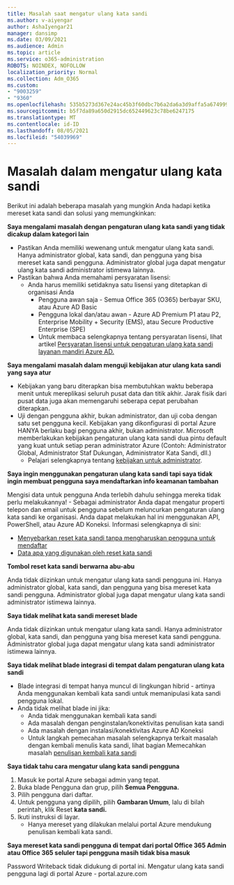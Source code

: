 ```yaml
---
title: Masalah saat mengatur ulang kata sandi
ms.author: v-aiyengar
author: AshaIyengar21
manager: dansimp
ms.date: 03/09/2021
ms.audience: Admin
ms.topic: article
ms.service: o365-administration
ROBOTS: NOINDEX, NOFOLLOW
localization_priority: Normal
ms.collection: Adm_O365
ms.custom:
- "9003259"
- "9360"
ms.openlocfilehash: 535b5273d367e24ac45b3f60dbc7b6a2da6a3d9affa5a67499989d19a1904768
ms.sourcegitcommit: b5f7da89a650d2915dc652449623c78be6247175
ms.translationtype: MT
ms.contentlocale: id-ID
ms.lasthandoff: 08/05/2021
ms.locfileid: "54039969"
---
```

# <a name="problems-resetting-password"></a>Masalah dalam mengatur ulang kata sandi

Berikut ini adalah beberapa masalah yang mungkin Anda hadapi ketika mereset kata sandi dan solusi yang memungkinkan:

**Saya mengalami masalah dengan pengaturan ulang kata sandi yang tidak dicakup dalam kategori lain**

- Pastikan Anda memiliki wewenang untuk mengatur ulang kata sandi. Hanya administrator global, kata sandi, dan pengguna yang bisa mereset kata sandi pengguna. Administrator global juga dapat mengatur ulang kata sandi administrator istimewa lainnya.
- Pastikan bahwa Anda memahami persyaratan lisensi:
    - Anda harus memiliki setidaknya satu lisensi yang ditetapkan di organisasi Anda
        - Pengguna awan saja - Semua Office 365 (O365) berbayar SKU, atau Azure AD Basic
        - Pengguna lokal dan/atau awan - Azure AD Premium P1 atau P2, Enterprise Mobility + Security (EMS), atau Secure Productive Enterprise (SPE)
        - Untuk membaca selengkapnya tentang persyaratan lisensi, lihat artikel [Persyaratan lisensi untuk pengaturan ulang kata sandi layanan mandiri Azure AD.](https://docs.microsoft.com/azure/active-directory/active-directory-passwords-licensing?WT.mc_id=Portal-Microsoft_Azure_Support)

**Saya mengalami masalah dalam menguji kebijakan atur ulang kata sandi yang saya atur**

- Kebijakan yang baru diterapkan bisa membutuhkan waktu beberapa menit untuk mereplikasi seluruh pusat data dan titik akhir. Jarak fisik dari pusat data juga akan memengaruhi seberapa cepat perubahan diterapkan.
- Uji dengan pengguna akhir, bukan administrator, dan uji coba dengan satu set pengguna kecil. Kebijakan yang dikonfigurasi di portal Azure HANYA berlaku bagi pengguna akhir, bukan administrator. Microsoft memberlakukan kebijakan pengaturan ulang kata sandi dua pintu default yang kuat untuk setiap peran administrator Azure (Contoh: Administrator Global, Administrator Staf Dukungan, Administrator Kata Sandi, dll.)
    - Pelajari selengkapnya tentang [kebijakan untuk administrator](https://docs.microsoft.com/azure/active-directory/active-directory-passwords-policy?WT.mc_id=Portal-Microsoft_Azure_Support#administrator-password-policy-differences).

**Saya ingin menggunakan pengaturan ulang kata sandi tapi saya tidak ingin membuat pengguna saya mendaftarkan info keamanan tambahan**

Mengisi data untuk pengguna Anda terlebih dahulu sehingga mereka tidak perlu melakukannya! - Sebagai administrator Anda dapat mengatur properti telepon dan email untuk pengguna sebelum meluncurkan pengaturan ulang kata sandi ke organisasi. Anda dapat melakukan hal ini menggunakan API, PowerShell, atau Azure AD Koneksi. Informasi selengkapnya di sini:
- [Menyebarkan reset kata sandi tanpa mengharuskan pengguna untuk mendaftar](https://docs.microsoft.com/azure/active-directory/active-directory-passwords-policy?WT.mc_id=Portal-Microsoft_Azure_Support#administrator-password-policy-differences)
- [Data apa yang digunakan oleh reset kata sandi](https://docs.microsoft.com/azure/active-directory/active-directory-passwords-data?WT.mc_id=Portal-Microsoft_Azure_Support)

**Tombol reset kata sandi berwarna abu-abu**

Anda tidak diizinkan untuk mengatur ulang kata sandi pengguna ini. Hanya administrator global, kata sandi, dan pengguna yang bisa mereset kata sandi pengguna. Administrator global juga dapat mengatur ulang kata sandi administrator istimewa lainnya.

**Saya tidak melihat kata sandi mereset blade**

Anda tidak diizinkan untuk mengatur ulang kata sandi. Hanya administrator global, kata sandi, dan pengguna yang bisa mereset kata sandi pengguna. Administrator global juga dapat mengatur ulang kata sandi administrator istimewa lainnya.

**Saya tidak melihat blade integrasi di tempat dalam pengaturan ulang kata sandi**

- Blade integrasi di tempat hanya muncul di lingkungan hibrid - artinya Anda menggunakan kembali kata sandi untuk memanipulasi kata sandi pengguna lokal.
- Anda tidak melihat blade ini jika:
    - Anda tidak menggunakan kembali kata sandi
    - Ada masalah dengan penginstalan/konektivitas penulisan kata sandi
    - Ada masalah dengan instalasi/konektivitas Azure AD Koneksi
    - Untuk langkah pemecahan masalah selengkapnya terkait masalah dengan kembali menulis kata sandi, lihat bagian Memecahkan masalah [penulisan kembali kata sandi](https://docs.microsoft.com/azure/active-directory/active-directory-passwords-data?WT.mc_id=Portal-Microsoft_Azure_Support)

**Saya tidak tahu cara mengatur ulang kata sandi pengguna**

1. Masuk ke portal Azure sebagai admin yang tepat.
1. Buka blade Pengguna dan grup, pilih **Semua Pengguna.**
1. Pilih pengguna dari daftar.
1. Untuk pengguna yang dipilih, pilih **Gambaran Umum**, lalu di bilah perintah, klik Reset **kata sandi.**
1. Ikuti instruksi di layar.
    - Hanya mereset yang dilakukan melalui portal Azure mendukung penulisan kembali kata sandi.

**Saya mereset kata sandi pengguna di tempat dari portal Office 365 Admin atau Office 365 seluler tapi pengguna masih tidak bisa masuk**

Password Writeback tidak didukung di portal ini. Mengatur ulang kata sandi pengguna lagi di portal Azure - portal.azure.com

